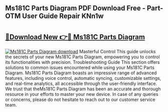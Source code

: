 ## Ms181C Parts Diagram PDF Download Free - Part-OTM User Guide Repair KNn1w

# <h2><a href="http://dfi4nf.blite.top/?on=Ms181C+Parts+Diagram">🔗Download New 👉🔴 Ms181C Parts Diagram</a></h2>

[![Ms181C Parts Diagram download](https://i.imgur.com/lujVjoI.png)](http://dfi4nf.blite.top/?on=Ms181C+Parts+Diagram)
Masterful Control This guide unlocks the secrets of your new Ms181C Parts Diagram, empowering you to control its functionalities with precision. Troubleshooting Guide This section offers solutions to common issues encountered while using your Ms181C Parts Diagram. Ms181C Parts Diagram boasts an impressive range of advanced features, including voice control, automatic syncing, customizable settings, and real-time analytics, all accessible through the user-friendly interface. We trust that theMs181C Parts Diagram has been an accurate and thorough resource in your efforts to master your new device. In case of any queries or concerns, please do not hesitate to reach out to our customer service team.
